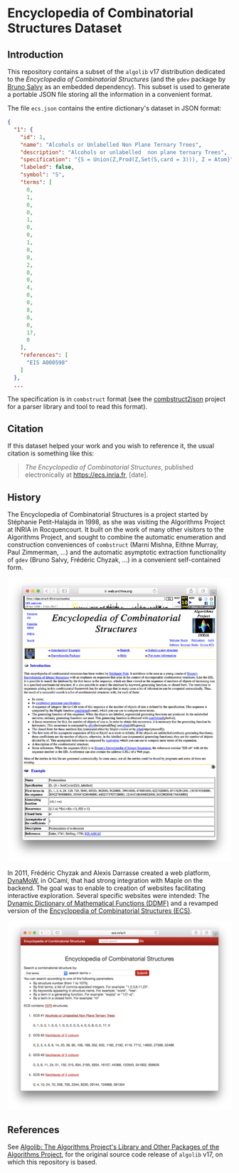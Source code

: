 
# Encyclopedia of Combinatorial Structures Dataset

## Introduction

This repository contains a subset of the `algolib` v17 distribution dedicated to the _Encyclopedia of Combinatorial Structures_ (and the `gdev` package by [Bruno Salvy](http://perso.ens-lyon.fr/bruno.salvy/) as an embedded dependency). This subset is used to generate a portable JSON file storing all the information in a convenient format.

The file `ecs.json` contains the entire dictionary's dataset in JSON format:

```json
{
  "1": {
    "id": 1,
    "name": "Alcohols or Unlabelled Non Plane Ternary Trees",
    "description": "Alcohols or unlabelled  non plane ternary Trees",
    "specification": "{S = Union(Z,Prod(Z,Set(S,card = 3))), Z = Atom}",
    "labeled": false,
    "symbol": "S",
    "terms": [
      0,
      1,
      0,
      0,
      1,
      0,
      0,
      1,
      0,
      0,
      2,
      0,
      0,
      4,
      0,
      0,
      8,
      0,
      0,
      17,
      0
    ],
    "references": [
      "EIS A000598"
    ]
  },
  ...
```
The specification is in `combstruct` format (see the [combstruct2json](https://github.com/jlumbroso/combstruct2json) project for a parser library and tool to read this format).

## Citation

If this dataset helped your work and you wish to reference it, the usual citation is something like this:

> _The Encyclopedia of Combinatorial Structures_, published electronically at https://ecs.inria.fr, [date].

## History

The Encyclopedia of Combinatorial Structures is a project started by Stéphanie Petit-Halajda in 1998, as she was visiting the Algorithms Project at INRIA in Rocquencourt. It built on the work of many other visitors to the Algorithms Project, and sought to combine the automatic enumeration and construction conveniences of `combstruct` (Marni Mishna, Eithne Murray, Paul Zimmerman, ...) and the automatic asymptotic extraction functionality of `gdev` (Bruno Salvy, Frédéric Chyzak, ...) in a convenient self-contained form. 

![Screenshot of the Encyclopedia of Combinatorial Structures website, as recorded by the Internet Archive, shortly after it was launched in 1998 by Inria's Algorithms Project, under the curation of Stéphanie Petit-Halajda.](/screenshot-ecs-1999.png?raw=true "Screenshot of the ECS website shortly after its launch in 1998, as recorded by the Internet Archive.")

In 2011, Frédéric Chyzak and Alexis Darrasse created a web platform, [DynaMoW](http://ddmf.msr-inria.inria.fr/DynaMoW/), in OCaml, that had strong integration with Maple on the backend. The goal was to enable to creation of websites facilitating interactive exploration. Several specific websites were intended: The [Dynamic Dictionary of Mathematical Functions (DDMF)](http://ddmf.msr-inria.inria.fr/1.9.1/ddmf) and a revamped version of the [Encyclopedia of Combinatorial Structures (ECS)](http://ecs.inria.fr/).

![Screenshot of the Encyclopedia of Combinatorial Structures website, after its port to the dynamic platform DynaMoW, done by Frédéric Chyzak and Alexis Darrasse in 2011, later completed by work by Frédéric Chyzak and Maxence Guesdon.](/screenshot-ecs-2011.png?raw=true "Screenshot of the ECS website after its port to the dynamic platform DynaMoW.")

## References

See [Algolib: The Algorithms Project's Library and Other Packages of the Algorithms Project](http://algo.inria.fr/libraries/software.html), for the original source code release of `algolib` v17, on which this repository is based.